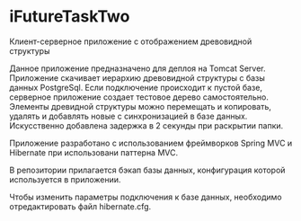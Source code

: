 # iFutureTaskTwo
Клиент-серверное приложение с отображением древовидной структуры

Данное приложение предназначено для деплоя на Tomcat Server. 
Приложение скачивает иерархию древовидной структуры с базы данных PostgreSql. 
Если подключение происходит к пустой базе, серверное приложение создает тестовое дерево самостоятельно.
Элементы древидной структуры можно перемещать и копировать, удалять и добавлять новые с синхронизацией в базе данных.
Искусственно добавлена задержка в 2 секунды при раскрытии папки.

Приложение разработано с использованием фреймворков Spring MVC и Hibernate при использовани паттерна MVC.

В репозитории прилагается бэкап базы данных, конфигурация которой используется в приложении.

Чтобы изменить параметры подключения к базе данных, необходимо отредактировать файл hibernate.cfg.
